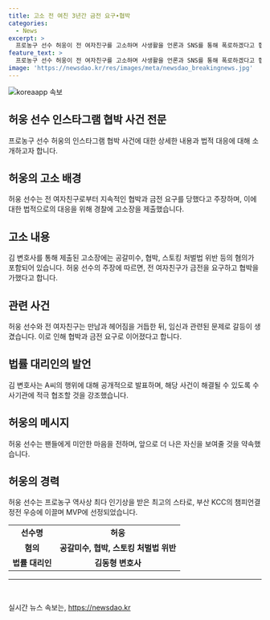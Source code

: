 ```yaml
---
title: 고소 전 여친 3년간 금전 요구∙협박
categories:
  - News
excerpt: >
  프로농구 선수 허웅이 전 여자친구를 고소하며 사생활을 언론과 SNS를 통해 폭로하겠다고 협박한 혐의로 경찰에 고발했다. 3년간 지속된 금전 요구, 공갈미수, 협박, 스토킹 등의 혐의가 제기되었으며, 허웅은 법적 책임을 물어야 한다고 밝혔다. A씨는 임신과 관련된 이별 후 허웅에게 협박을 가해왔으며, 허웅 측은 A씨의 공갈 협박에 대해 카카오톡 메시지를 공개하며 입증하고 있다. 김 변호사는 피해자로부터 향한 공갈 협박을 멈추기 위해 신속하고 밀행적인 수사를 요청했다. 허웅은 팬들에게 미안함을 표현하며 합의로 문제를 해결하려 노력했다는 주장이 있으나, 이 혐의에 대한 수사가 진행 중이다.
feature_text: >
  프로농구 선수 허웅이 전 여자친구를 고소하며 사생활을 언론과 SNS를 통해 폭로하겠다고 협박한 혐의로 경찰에 고발했다. 3년간 지속된 금전 요구, 공갈미수, 협박, 스토킹 등의 혐의가 제기되었으며, 허웅은 법적 책임을 물어야 한다고 밝혔다. A씨는 임신과 관련된 이별 후 허웅에게 협박을 가해왔으며, 허웅 측은 A씨의 공갈 협박에 대해 카카오톡 메시지를 공개하며 입증하고 있다. 김 변호사는 피해자로부터 향한 공갈 협박을 멈추기 위해 신속하고 밀행적인 수사를 요청했다. 허웅은 팬들에게 미안함을 표현하며 합의로 문제를 해결하려 노력했다는 주장이 있으나, 이 혐의에 대한 수사가 진행 중이다.
image: 'https://newsdao.kr/res/images/meta/newsdao_breakingnews.jpg'
---
```


<p><img src="https://newsdao.kr/res/images/meta/newsdao_breakingnews.jpg" alt="koreaapp 속보" /></p>

<h2 data-ke-size="size26">허웅 선수 인스타그램 협박 사건 전문</h2>

<p data-ke-size="size16">프로농구 선수 허웅의 인스타그램 협박 사건에 대한 상세한 내용과 법적 대응에 대해 소개하고자 합니다.</p>

<h2>허웅의 고소 배경</h2>

<p data-ke-size="size16">허웅 선수는 전 여자친구로부터 지속적인 협박과 금전 요구를 당했다고 주장하며, 이에 대한 법적으로의 대응을 위해 경찰에 고소장을 제출했습니다.</p>

<h2>고소 내용</h2>

<p data-ke-size="size16">김 변호사를 통해 제출된 고소장에는 공갈미수, 협박, 스토킹 처벌법 위반 등의 혐의가 포함되어 있습니다. 허웅 선수의 주장에 따르면, 전 여자친구가 금전을 요구하고 협박을 가했다고 합니다.</p>

<h2>관련 사건</h2>

<p data-ke-size="size16">허웅 선수와 전 여자친구는 만남과 헤어짐을 거듭한 뒤, 임신과 관련된 문제로 갈등이 생겼습니다. 이로 인해 협박과 금전 요구로 이어졌다고 합니다.</p>

<h2>법률 대리인의 발언</h2>

<p data-ke-size="size16">김 변호사는 A씨의 행위에 대해 공개적으로 발표하며, 해당 사건이 해결될 수 있도록 수사기관에 적극 협조할 것을 강조했습니다.</p>

<h2>허웅의 메시지</h2>

<p data-ke-size="size16">허웅 선수는 팬들에게 미안한 마음을 전하며, 앞으로 더 나은 자신을 보여줄 것을 약속했습니다.</p>

<h2>허웅의 경력</h2>

<p data-ke-size="size16">허웅 선수는 프로농구 역사상 최다 인기상을 받은 최고의 스타로, 부산 KCC의 챔피언결정전 우승에 이끌며 MVP에 선정되었습니다.</p>

<table>
  <tr>
    <td style="text-align: center; height: 17px;"><b>선수명</b></td>
    <td style="text-align: center; height: 17px;"><b>허웅</b></td>
  </tr>
  <tr>
    <td style="text-align: center; height: 17px;"><b>혐의</b></td>
    <td style="text-align: center; height: 17px;"><b>공갈미수, 협박, 스토킹 처벌법 위반</b></td>
  </tr>
  <tr>
    <td style="text-align: center; height: 17px;"><b>법률 대리인</b></td>
    <td style="text-align: center; height: 17px;"><b>김동형 변호사</b></td>
  </tr>
</table>

<hr>

<p data-ke-size="size16">&nbsp;</p>
실시간 뉴스 속보는, <a href="https://newsdao.kr" rel="dofollow">https://newsdao.kr</a>


